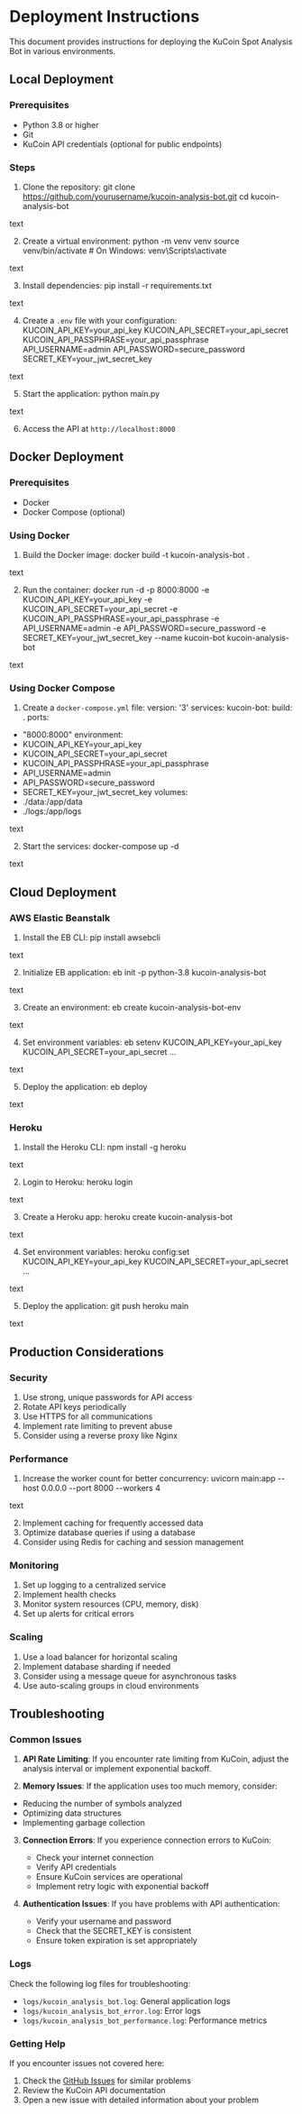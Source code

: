 # Deployment Instructions

This document provides instructions for deploying the KuCoin Spot Analysis Bot in various environments.

## Local Deployment

### Prerequisites

- Python 3.8 or higher
- Git
- KuCoin API credentials (optional for public endpoints)

### Steps

1. Clone the repository:
git clone https://github.com/yourusername/kucoin-analysis-bot.git
cd kucoin-analysis-bot

text

2. Create a virtual environment:
python -m venv venv
source venv/bin/activate # On Windows: venv\Scripts\activate

text

3. Install dependencies:
pip install -r requirements.txt

text

4. Create a `.env` file with your configuration:
KUCOIN_API_KEY=your_api_key
KUCOIN_API_SECRET=your_api_secret
KUCOIN_API_PASSPHRASE=your_api_passphrase
API_USERNAME=admin
API_PASSWORD=secure_password
SECRET_KEY=your_jwt_secret_key

text

5. Start the application:
python main.py

text

6. Access the API at `http://localhost:8000`

## Docker Deployment

### Prerequisites

- Docker
- Docker Compose (optional)

### Using Docker

1. Build the Docker image:
docker build -t kucoin-analysis-bot .

text

2. Run the container:
docker run -d -p 8000:8000
-e KUCOIN_API_KEY=your_api_key
-e KUCOIN_API_SECRET=your_api_secret
-e KUCOIN_API_PASSPHRASE=your_api_passphrase
-e API_USERNAME=admin
-e API_PASSWORD=secure_password
-e SECRET_KEY=your_jwt_secret_key
--name kucoin-bot
kucoin-analysis-bot

text

### Using Docker Compose

1. Create a `docker-compose.yml` file:
version: '3'
services:
kucoin-bot:
build: .
ports:
- "8000:8000"
environment:
- KUCOIN_API_KEY=your_api_key
- KUCOIN_API_SECRET=your_api_secret
- KUCOIN_API_PASSPHRASE=your_api_passphrase
- API_USERNAME=admin
- API_PASSWORD=secure_password
- SECRET_KEY=your_jwt_secret_key
volumes:
- ./data:/app/data
- ./logs:/app/logs

text

2. Start the services:
docker-compose up -d

text

## Cloud Deployment

### AWS Elastic Beanstalk

1. Install the EB CLI:
pip install awsebcli

text

2. Initialize EB application:
eb init -p python-3.8 kucoin-analysis-bot

text

3. Create an environment:
eb create kucoin-analysis-bot-env

text

4. Set environment variables:
eb setenv KUCOIN_API_KEY=your_api_key KUCOIN_API_SECRET=your_api_secret ...

text

5. Deploy the application:
eb deploy

text

### Heroku

1. Install the Heroku CLI:
npm install -g heroku

text

2. Login to Heroku:
heroku login

text

3. Create a Heroku app:
heroku create kucoin-analysis-bot

text

4. Set environment variables:
heroku config:set KUCOIN_API_KEY=your_api_key KUCOIN_API_SECRET=your_api_secret ...

text

5. Deploy the application:
git push heroku main

text

## Production Considerations

### Security

1. Use strong, unique passwords for API access
2. Rotate API keys periodically
3. Use HTTPS for all communications
4. Implement rate limiting to prevent abuse
5. Consider using a reverse proxy like Nginx

### Performance

1. Increase the worker count for better concurrency:
uvicorn main:app --host 0.0.0.0 --port 8000 --workers 4

text

2. Implement caching for frequently accessed data
3. Optimize database queries if using a database
4. Consider using Redis for caching and session management

### Monitoring

1. Set up logging to a centralized service
2. Implement health checks
3. Monitor system resources (CPU, memory, disk)
4. Set up alerts for critical errors

### Scaling

1. Use a load balancer for horizontal scaling
2. Implement database sharding if needed
3. Consider using a message queue for asynchronous tasks
4. Use auto-scaling groups in cloud environments

## Troubleshooting

### Common Issues

1. **API Rate Limiting**: If you encounter rate limiting from KuCoin, adjust the analysis interval or implement exponential backoff.

2. **Memory Issues**: If the application uses too much memory, consider:
- Reducing the number of symbols analyzed
- Optimizing data structures
- Implementing garbage collection

3. **Connection Errors**: If you experience connection errors to KuCoin:
   - Check your internet connection
   - Verify API credentials
   - Ensure KuCoin services are operational
   - Implement retry logic with exponential backoff

4. **Authentication Issues**: If you have problems with API authentication:
   - Verify your username and password
   - Check that the SECRET_KEY is consistent
   - Ensure token expiration is set appropriately

### Logs

Check the following log files for troubleshooting:

- `logs/kucoin_analysis_bot.log`: General application logs
- `logs/kucoin_analysis_bot_error.log`: Error logs
- `logs/kucoin_analysis_bot_performance.log`: Performance metrics

### Getting Help

If you encounter issues not covered here:

1. Check the [GitHub Issues](https://github.com/yourusername/kucoin-analysis-bot/issues) for similar problems
2. Review the KuCoin API documentation
3. Open a new issue with detailed information about your problem